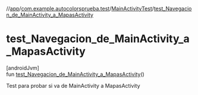 //[app](../../../index.md)/[com.example.autocolorsprueba.test](../index.md)/[MainActivityTest](index.md)/[test_Navegacion_de_MainActivity_a_MapasActivity](test_-navegacion_de_-main-activity_a_-mapas-activity.md)

# test_Navegacion_de_MainActivity_a_MapasActivity

[androidJvm]\
fun [test_Navegacion_de_MainActivity_a_MapasActivity](test_-navegacion_de_-main-activity_a_-mapas-activity.md)()

Test para probar si va de MainActivity a MapasActivity
